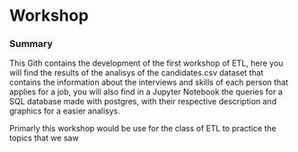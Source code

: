 # Workshop
### Summary
This Gith contains the development of the first workshop of ETL, here you will find the results of the analisys of the candidates.csv dataset that contains the information about the interviews and skills of each person that applies for a job, you will also find in a Jupyter Notebook the queries for a SQL database made with postgres, with their respective description and graphics for a easier analisys.

Primarly this workshop would be use for the class of ETL to practice the topics that we saw
